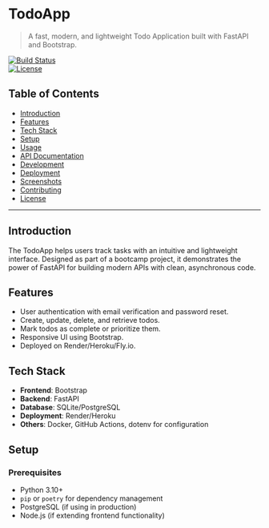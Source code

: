 # TodoApp

> A fast, modern, and lightweight Todo Application built with FastAPI and Bootstrap.

[![Build Status](https://img.shields.io/travis/username/todoapp)](https://travis-ci.org/username/todoapp)  
[![License](https://img.shields.io/github/license/username/todoapp)](LICENSE)

## Table of Contents

- [Introduction](#introduction)
- [Features](#features)
- [Tech Stack](#tech-stack)
- [Setup](#setup)
- [Usage](#usage)
- [API Documentation](#api-documentation)
- [Development](#development)
- [Deployment](#deployment)
- [Screenshots](#screenshots)
- [Contributing](#contributing)
- [License](#license)

---

## Introduction

The TodoApp helps users track tasks with an intuitive and lightweight interface. Designed as part of a bootcamp project, it demonstrates the power of FastAPI for building modern APIs with clean, asynchronous code.

## Features

- User authentication with email verification and password reset.
- Create, update, delete, and retrieve todos.
- Mark todos as complete or prioritize them.
- Responsive UI using Bootstrap.
- Deployed on Render/Heroku/Fly.io.

## Tech Stack

- **Frontend**: Bootstrap
- **Backend**: FastAPI
- **Database**: SQLite/PostgreSQL
- **Deployment**: Render/Heroku
- **Others**: Docker, GitHub Actions, dotenv for configuration

## Setup

### Prerequisites

- Python 3.10+
- `pip` or `poetry` for dependency management
- PostgreSQL (if using in production)
- Node.js (if extending frontend functionality)
